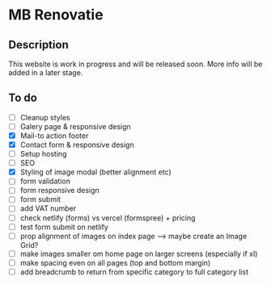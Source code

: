 # MB Renovatie

## Description

This website is work in progress and will be released soon. More info will be added in a later stage.

## To do

-   [ ] Cleanup styles
-   [ ] Galery page & responsive design
-   [x] Mail-to action footer
-   [x] Contact form & responsive design
-   [ ] Setup hosting
-   [ ] SEO
-   [x] Styling of image modal (better alignment etc)
-   [ ] form validation
-   [ ] form responsive design
-   [ ] form submit
-   [ ] add VAT number
-   [ ] check netlify (forms) vs vercel (formspree) + pricing
-   [ ] test form submit on netlify
-   [ ] prop alignment of images on index page --> maybe create an Image Grid?
-   [ ] make images smaller om home page on larger screens (especially if xl)
-   [ ] make spacing even on all pages (top and bottom margin)
-   [ ] add breadcrumb to return from specific category to full category list
